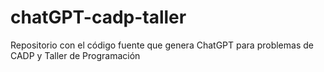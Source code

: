 # chatGPT-cadp-taller
Repositorio con el código fuente que genera ChatGPT para problemas de CADP y Taller de Programación 
